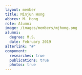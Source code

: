 ```yaml
---
layout: member
title: Minjun Hong
abbrev: M. Hong
role: Alumni
image: /images/members/mjhong.png
alumni:
  degree: M.S.
  date: February 2019
alterlink: "#"
component:
  researches: true
  publications: true
  photos: true
---
```

